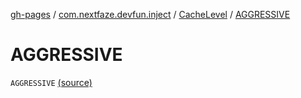 [gh-pages](../../index.md) / [com.nextfaze.devfun.inject](../index.md) / [CacheLevel](index.md) / [AGGRESSIVE](./-a-g-g-r-e-s-s-i-v-e.md)

# AGGRESSIVE

`AGGRESSIVE` [(source)](https://github.com/NextFaze/dev-fun/tree/master/devfun/src/main/java/com/nextfaze/devfun/inject/InstanceProviders.kt#L50)